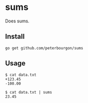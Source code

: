 # sums

Does sums.

## Install

`go get github.com/peterbourgon/sums`

## Usage

```
$ cat data.txt
+123.45
-100.00

$ cat data.txt | sums
23.45
```

